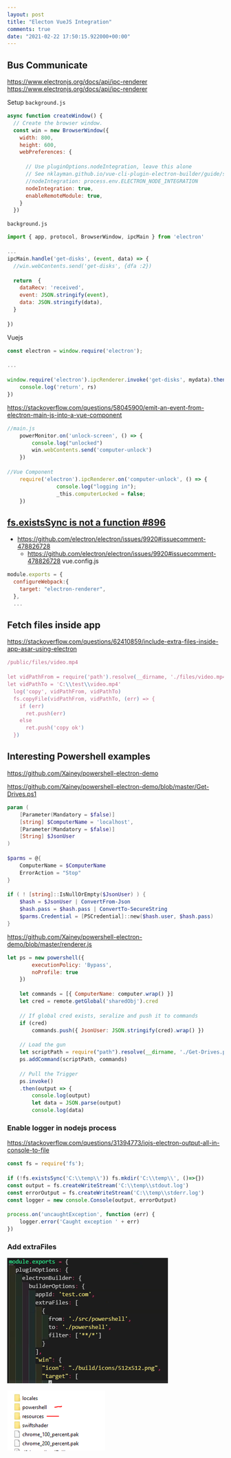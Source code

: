 ```yaml
---
layout: post
title: "Electon VueJS Integration"
comments: true
date: "2021-02-22 17:50:15.922000+00:00"
---
```



## Bus Communicate

https://www.electronjs.org/docs/api/ipc-renderer
https://www.electronjs.org/docs/api/ipc-renderer

Setup
`background.js`
```js
async function createWindow() {
  // Create the browser window.
  const win = new BrowserWindow({
    width: 800,
    height: 600,
    webPreferences: {
      
      // Use pluginOptions.nodeIntegration, leave this alone
      // See nklayman.github.io/vue-cli-plugin-electron-builder/guide/security.html#node-integration for more info
      //nodeIntegration: process.env.ELECTRON_NODE_INTEGRATION
      nodeIntegration: true,
      enableRemoteModule: true,
    }
  })
```

`background.js`
```js
import { app, protocol, BrowserWindow, ipcMain } from 'electron'

...
ipcMain.handle('get-disks', (event, data) => {
  //win.webContents.send('get-disks', {dfa :2})
  
  return  {
    dataRecv: 'received',
    event: JSON.stringify(event),
    data: JSON.stringify(data),
  }

})
```

Vuejs
```js
const electron = window.require('electron');

...

window.require('electron').ipcRenderer.invoke('get-disks', mydata).then(rs => {
    console.log('return', rs)
})
```


https://stackoverflow.com/questions/58045900/emit-an-event-from-electron-main-js-into-a-vue-component

```js
//main.js
    powerMonitor.on('unlock-screen', () => {
        console.log("unlocked")
        win.webContents.send('computer-unlock')
    })

//Vue Component
    require('electron').ipcRenderer.on('computer-unlock', () => {
                console.log("logging in");
                _this.computerLocked = false;
    })
```




## [fs.existsSync is not a function #896](https://github.com/nklayman/vue-cli-plugin-electron-builder/issues/896)
* https://github.com/electron/electron/issues/9920#issuecomment-478826728
    * https://github.com/electron/electron/issues/9920#issuecomment-478826728
vue.config.js
```js
module.exports = {
  configureWebpack:{
    target: "electron-renderer",
  },
  ...
```


## Fetch files inside app
https://stackoverflow.com/questions/62410859/include-extra-files-inside-app-asar-using-electron

```js
/public/files/video.mp4

let vidPathFrom = require('path').resolve(__dirname, './files/video.mp4')
let vidPathTo = 'C:\\test\\video.mp4'
  log('copy', vidPathFrom, vidPathTo)
  fs.copyFile(vidPathFrom, vidPathTo, (err) => {
    if (err)
      ret.push(err)
    else
      ret.push('copy ok')
  })
```



## Interesting Powershell examples

https://github.com/Xainey/powershell-electron-demo

https://github.com/Xainey/powershell-electron-demo/blob/master/Get-Drives.ps1
```powershell
param (
    [Parameter(Mandatory = $false)]
    [string] $ComputerName = 'localhost',
    [Parameter(Mandatory = $false)]
    [String] $JsonUser
)

$parms = @{
    ComputerName = $ComputerName
    ErrorAction = "Stop"
}

if ( ! [string]::IsNullOrEmpty($JsonUser) ) {
    $hash = $JsonUser | ConvertFrom-Json
    $hash.pass = $hash.pass | ConvertTo-SecureString
    $parms.Credential = [PSCredential]::new($hash.user, $hash.pass)
}
```

https://github.com/Xainey/powershell-electron-demo/blob/master/renderer.js
```js
let ps = new powershell({
        executionPolicy: 'Bypass',
        noProfile: true
    })

    let commands = [{ ComputerName: computer.wrap() }]
    let cred = remote.getGlobal('sharedObj').cred

    // If global cred exists, seralize and push it to commands
    if (cred)
        commands.push({ JsonUser: JSON.stringify(cred).wrap() })

    // Load the gun
    let scriptPath = require("path").resolve(__dirname, './Get-Drives.ps1')
    ps.addCommand(scriptPath, commands)

    // Pull the Trigger
    ps.invoke()
    .then(output => {
        console.log(output)
        let data = JSON.parse(output)
        console.log(data)
```

### Enable logger in nodejs process

https://stackoverflow.com/questions/31394773/iojs-electron-output-all-in-console-to-file

```js
const fs = require('fs');

if (!fs.existsSync('C:\\temp\\')) fs.mkdir('C:\\temp\\', ()=>{})
const output = fs.createWriteStream('C:\\temp\\stdout.log')
const errorOutput = fs.createWriteStream('C:\\temp\\stderr.log')
const logger = new console.Console(output, errorOutput)

process.on('uncaughtException', function (err) {
    logger.error('Caught exception ' + err)
})
```

### Add extraFiles

![](/assets/img/cF4hBj708_a3170394fc77567cb59e34160d8d2a56.png)

![](/assets/img/cF4hBj708_a150e96c18d7e1d238d05465541409e8.png)














